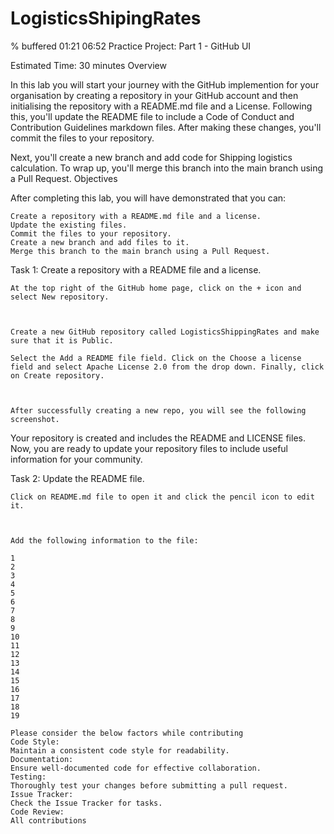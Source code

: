 # LogisticsShipingRates


% buffered
01:21
06:52
Practice Project: Part 1 - GitHub UI

Estimated Time: 30 minutes
Overview

In this lab you will start your journey with the GitHub implemention for your organisation by creating a repository in your GitHub account and then initialising the repository with a README.md file and a License. Following this, you'll update the README file to include a Code of Conduct and Contribution Guidelines markdown files. After making these changes, you'll commit the files to your repository.

Next, you'll create a new branch and add code for Shipping logistics calculation. To wrap up, you'll merge this branch into the main branch using a Pull Request.
Objectives

After completing this lab, you will have demonstrated that you can:

    Create a repository with a README.md file and a license.
    Update the existing files.
    Commit the files to your repository.
    Create a new branch and add files to it.
    Merge this branch to the main branch using a Pull Request.

Task 1: Create a repository with a README file and a license.

    At the top right of the GitHub home page, click on the + icon and select New repository.



    Create a new GitHub repository called LogisticsShippingRates and make sure that it is Public.

    Select the Add a README file field. Click on the Choose a license field and select Apache License 2.0 from the drop down. Finally, click on Create repository.



    After successfully creating a new repo, you will see the following screenshot.



Your repository is created and includes the README and LICENSE files. Now, you are ready to update your repository files to include useful information for your community.

Task 2: Update the README file.

    Click on README.md file to open it and click the pencil icon to edit it.



    Add the following information to the file:

    1
    2
    3
    4
    5
    6
    7
    8
    9
    10
    11
    12
    13
    14
    15
    16
    17
    18
    19

    Please consider the below factors while contributing
    Code Style:
    Maintain a consistent code style for readability.
    Documentation:
    Ensure well-documented code for effective collaboration.
    Testing:
    Thoroughly test your changes before submitting a pull request.
    Issue Tracker:
    Check the Issue Tracker for tasks.
    Code Review:
    All contributions
